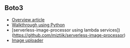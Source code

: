 ## Boto3
* [Overview article](https://realpython.com/python-boto3-aws-s3/)
* [Walkthrough using Python](https://github.com/keithweaver/python-aws-s3)
* [serverless-image-processor using lambda services])(https://github.com/miztiik/serverless-image-processor)
* [Image uploader](https://github.com/Kyohei-Inuzuka/ImageUploader/blob/master/src/ImageUploader.py)
